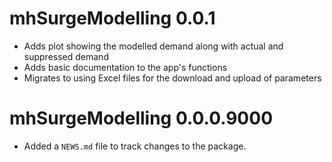 # mhSurgeModelling 0.0.1

* Adds plot showing the modelled demand along with actual and suppressed demand
* Adds basic documentation to the app's functions
* Migrates to using Excel files for the download and upload of parameters

# mhSurgeModelling 0.0.0.9000

* Added a `NEWS.md` file to track changes to the package.
